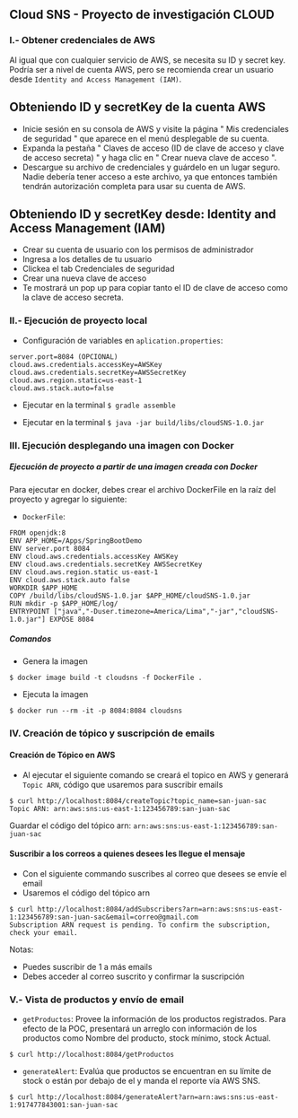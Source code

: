 ## Cloud SNS - Proyecto de investigación CLOUD

### I.- Obtener credenciales de AWS
Al igual que con cualquier servicio de AWS, se necesita su ID y secret key. Podría ser a nivel de cuenta AWS, pero se recomienda crear un usuario desde `Identity and Access Management (IAM)`. 

## Obteniendo ID y secretKey de la cuenta AWS

* Inicie sesión en su consola de AWS y visite la página " Mis credenciales de seguridad " que aparece en el menú desplegable de su cuenta.
* Expanda la pestaña " Claves de acceso (ID de clave de acceso y clave de acceso secreta) " y haga clic en " Crear nueva clave de acceso ".
* Descargue su archivo de credenciales y guárdelo en un lugar seguro. Nadie debería tener acceso a este archivo, ya que entonces también tendrán autorización completa para usar su cuenta de AWS.

## Obteniendo ID y secretKey desde: Identity and Access Management (IAM)
* Crear su cuenta de usuario con los permisos de administrador
* Ingresa a los detalles de tu usuario
* Clickea el tab Credenciales de seguridad
* Crear una nueva clave de acceso
* Te mostrará un pop up para copiar tanto el ID de clave de acceso como la clave de acceso secreta. 

### II.- Ejecución de proyecto local
* Configuración de variables en `aplication.properties`:

```
server.port=8084 (OPCIONAL)
cloud.aws.credentials.accessKey=AWSKey
cloud.aws.credentials.secretKey=AWSSecretKey
cloud.aws.region.static=us-east-1
cloud.aws.stack.auto=false
 ```
* Ejecutar en la terminal
`$ gradle assemble`

* Ejecutar en la terminal
`$ java -jar build/libs/cloudSNS-1.0.jar`


### III. Ejecución desplegando una imagen con Docker

##### Ejecución de proyecto a partir de una imagen creada con Docker
Para ejecutar en docker, debes crear el archivo DockerFile en la raíz del proyecto y agregar lo siguiente:

* `DockerFile`:

```
FROM openjdk:8
ENV APP_HOME=/Apps/SpringBootDemo
ENV server.port 8084
ENV cloud.aws.credentials.accessKey AWSKey
ENV cloud.aws.credentials.secretKey AWSSecretKey
ENV cloud.aws.region.static us-east-1
ENV cloud.aws.stack.auto false
WORKDIR $APP_HOME
COPY /build/libs/cloudSNS-1.0.jar $APP_HOME/cloudSNS-1.0.jar
RUN mkdir -p $APP_HOME/log/
ENTRYPOINT ["java","-Duser.timezone=America/Lima","-jar","cloudSNS-1.0.jar"] EXPOSE 8084
```
##### Comandos

* Genera la imagen 

`$ docker image build -t cloudsns -f DockerFile .`

* Ejecuta la imagen

`$ docker run --rm -it -p 8084:8084 cloudsns`


### IV. Creación de tópico y suscripción de emails

#### Creación de Tópico en AWS
* Al ejecutar el siguiente comando se creará el topico en AWS y generará `Topic ARN`, código que usaremos para suscribir emails

```
$ curl http://localhost:8084/createTopic?topic_name=san-juan-sac
Topic ARN: arn:aws:sns:us-east-1:123456789:san-juan-sac
```
Guardar el código del tópico arn: `arn:aws:sns:us-east-1:123456789:san-juan-sac`

#### Suscribir a los correos a quienes desees les llegue el mensaje
* Con el siguiente commando suscribes al correo que desees se envíe el email
* Usaremos el código del tópico arn

```
$ curl http://localhost:8084/addSubscribers?arn=arn:aws:sns:us-east-1:123456789:san-juan-sac&email=correo@gmail.com
Subscription ARN request is pending. To confirm the subscription, check your email.
```
Notas: 
* Puedes suscribir de 1 a más emails
* Debes acceder al correo suscrito y confirmar la suscripción

### V.- Vista de productos y envío de email
* `getProductos`: Provee la información de los productos registrados. Para efecto de la POC, presentará un arreglo con información de los productos como Nombre del producto, stock mínimo, stock Actual.

`$ curl http://localhost:8084/getProductos`

* `generateAlert`: Evalúa que productos se encuentran en su límite de stock o están por debajo de el y manda el reporte vía AWS SNS. 

`$ curl http://localhost:8084/generateAlert?arn=arn:aws:sns:us-east-1:917477843001:san-juan-sac`
